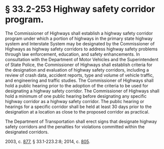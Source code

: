 # § 33.2-253 Highway safety corridor program.

<p>The Commissioner of Highways shall establish a highway safety corridor program under which a portion of highways in the primary state highway system and Interstate System may be designated by the Commissioner of Highways as highway safety corridors to address highway safety problems through law enforcement, education, and safety enhancements. In consultation with the Department of Motor Vehicles and the Superintendent of State Police, the Commissioner of Highways shall establish criteria for the designation and evaluation of highway safety corridors, including a review of crash data, accident reports, type and volume of vehicle traffic, and engineering and traffic studies. The Commissioner of Highways shall hold a public hearing prior to the adoption of the criteria to be used for designating a highway safety corridor. The Commissioner of Highways shall hold a minimum of one public hearing before designating any specific highway corridor as a highway safety corridor. The public hearing or hearings for a specific corridor shall be held at least 30 days prior to the designation at a location as close to the proposed corridor as practical.</p><p>The Department of Transportation shall erect signs that designate highway safety corridors and the penalties for violations committed within the designated corridors.</p><p>2003, c. <a href='http://lis.virginia.gov/cgi-bin/legp604.exe?031+ful+CHAP0877'>877</a>, § 33.1-223.2:8; 2014, c. <a href='http://lis.virginia.gov/cgi-bin/legp604.exe?141+ful+CHAP0805'>805</a>.</p>